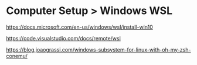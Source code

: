 # Computer Setup > Windows WSL

https://docs.microsoft.com/en-us/windows/wsl/install-win10

https://code.visualstudio.com/docs/remote/wsl

https://blog.joaograssi.com/windows-subsystem-for-linux-with-oh-my-zsh-conemu/

